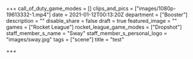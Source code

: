 +++
call_of_duty_game_modes = []
clips_and_pics = ["images/1080p-19613332-1.mp4"]
date = 2021-01-12T00:13:20Z
department = ["Booster"]
description = ""
disable_share = false
draft = true
featured_image = ""
games = ["Rocket League"]
rocket_league_game_modes = ["Dropshot"]
staff_member_s_name = "Sway"
staff_member_s_personal_logo = "images/sway.jpg"
tags = ["scene"]
title = "test"

+++
